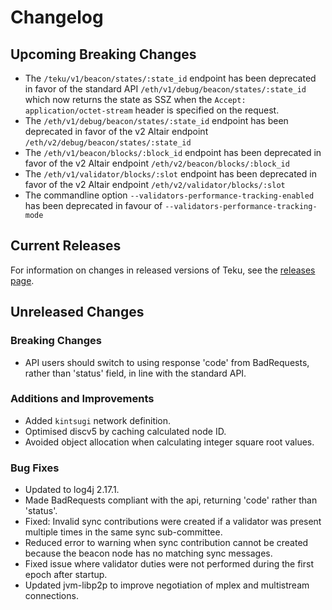 # Changelog

## Upcoming Breaking Changes
- The `/teku/v1/beacon/states/:state_id` endpoint has been deprecated in favor of the standard API `/eth/v1/debug/beacon/states/:state_id` which now returns the state as SSZ when the `Accept: application/octet-stream` header is specified on the request.
- The `/eth/v1/debug/beacon/states/:state_id` endpoint has been deprecated in favor of the v2 Altair endpoint `/eth/v2/debug/beacon/states/:state_id`
- The `/eth/v1/beacon/blocks/:block_id` endpoint has been deprecated in favor of the v2 Altair endpoint `/eth/v2/beacon/blocks/:block_id`
- The `/eth/v1/validator/blocks/:slot` endpoint has been deprecated in favor of the v2 Altair endpoint `/eth/v2/validator/blocks/:slot`
- The commandline option `--validators-performance-tracking-enabled` has been deprecated in favour of `--validators-performance-tracking-mode`
 
## Current Releases
For information on changes in released versions of Teku, see the [releases page](https://github.com/ConsenSys/teku/releases).

## Unreleased Changes
### Breaking Changes
* API users should switch to using response 'code' from BadRequests, rather than 'status' field, in line with the standard API.

### Additions and Improvements
* Added `kintsugi` network definition. 
* Optimised discv5 by caching calculated node ID.
* Avoided object allocation when calculating integer square root values.

### Bug Fixes
* Updated to log4j 2.17.1.
* Made BadRequests compliant with the api, returning 'code' rather than 'status'.
* Fixed: Invalid sync contributions were created if a validator was present multiple times in the same sync sub-committee.
* Reduced error to warning when sync contribution cannot be created because the beacon node has no matching sync messages.
* Fixed issue where validator duties were not performed during the first epoch after startup.
* Updated jvm-libp2p to improve negotiation of mplex and multistream connections.
